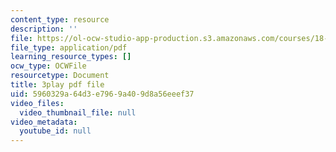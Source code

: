 ```yaml
---
content_type: resource
description: ''
file: https://ol-ocw-studio-app-production.s3.amazonaws.com/courses/18-03sc-differential-equations-fall-2011/5960329a64d3e7969a409d8a56eeef37_YQ7HEE8-OfA.pdf
file_type: application/pdf
learning_resource_types: []
ocw_type: OCWFile
resourcetype: Document
title: 3play pdf file
uid: 5960329a-64d3-e796-9a40-9d8a56eeef37
video_files:
  video_thumbnail_file: null
video_metadata:
  youtube_id: null
---
```

